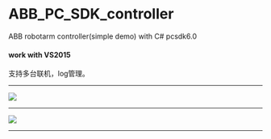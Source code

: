 # ABB_PC_SDK_controller
ABB robotarm controller(simple demo) with C# pcsdk6.0 
#### work with VS2015
支持多台联机，log管理。

---

[![](https://bb-embed.herokuapp.com/embed?v=BV1jK411D7r8)](https://www.bilibili.com/video/BV1jK411D7r8?share_source=copy_web&vd_source=dd62c2ec31e1627fa285052bae810556)

---
[![](https://bb-embed.herokuapp.com/embed?v=BV1MW4y1E7Ma)](https://www.bilibili.com/video/BV1MW4y1E7Ma?share_source=copy_web&vd_source=dd62c2ec31e1627fa285052bae810556)

---

